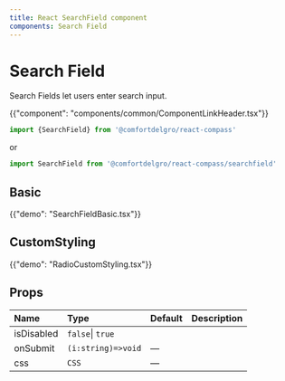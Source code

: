 ```yaml
---
title: React SearchField component
components: Search Field
---
```


# Search Field

<p class="description">Search Fields let users enter search input.</p>

{{"component": "components/common/ComponentLinkHeader.tsx"}}

```jsx
import {SearchField} from '@comfortdelgro/react-compass'
```

or

```jsx
import SearchField from '@comfortdelgro/react-compass/searchfield'
```

## Basic

{{"demo": "SearchFieldBasic.tsx"}}

## CustomStyling

{{"demo": "RadioCustomStyling.tsx"}}

## Props

| Name       | Type               | Default | Description |
| :--------- | :----------------- | :------ | :---------- |
| isDisabled | `false`\| `true`   |         |             |
| onSubmit   | `(i:string)=>void` | —       |             |
| css        | `CSS`              | —       |             |
